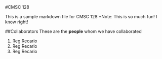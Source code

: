 #CMSC 128

This is a sample markdown file for CMSC 128
*Note: This is so much fun! I know right!

##Collaborators
These are the **people** whom we have collaborated
1. Reg Recario
2. Reg Recario
3. Reg Recario